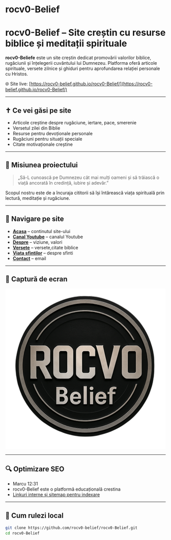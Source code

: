 # rocv0-Belief

# rocv0-Belief – Site creștin cu resurse biblice și meditații spirituale

**rocv0-Beliefe** este un site creștin dedicat promovării valorilor biblice, rugăciunii și înțelegerii cuvântului lui Dumnezeu. Platforma oferă articole spirituale, versete zilnice și ghiduri pentru aprofundarea relației personale cu Hristos.

🌐 Site live: [https://rocv0-belief.github.io/rocv0-Belief/](https://rocv0-belief.github.io/rocv0-Belief/)

---

## ✝️ Ce vei găsi pe site

- Articole creștine despre rugăciune, iertare, pace, smerenie
- Versetul zilei din Biblie
- Resurse pentru devoționale personale
- Rugăciuni pentru situații speciale
- Citate motivaționale creștine

---

## 🎯 Misiunea proiectului

> „Să-L cunoască pe Dumnezeu cât mai mulți oameni și să trăiască o viață ancorată în credință, iubire și adevăr.”

Scopul nostru este de a încuraja cititorii să își întărească viața spirituală prin lectură, meditație și rugăciune.

---

## 🧭 Navigare pe site

- **[Acasa](./index.html)** – continutul site-ului
- **[Canal Youtube](./canalYoutube.html)** – canalul Youtube
- **[Despre](./despre.html)** – viziune, valori
- **[Versete](./versete.html)** – versete,citate biblice
- **[Viata sfintilor](./viataSfintilor.html)** – despre sfinti
- **[Contact](./contacte.html)** – email

---

## 📸 Captură de ecran

![Pagina principală – rocv0-Belief](./logoRocv0Belief.png "Design simplu și curat, focus pe Cuvânt")

---

## 🔍 Optimizare SEO

- Marcu 12:31
- rocv0-Belief este o platformă educațională crestina
- [Linkuri interne și sitemap pentru indexare](https://rocv0-belief.github.io/rocv0-Belief/index.html)

---

## 🚀 Cum rulezi local

```bash
git clone https://github.com/rocv0-belief/rocv0-Belief.git
cd rocv0-Belief
